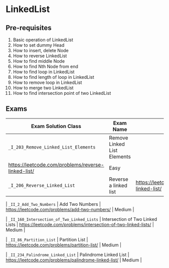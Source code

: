 # LinkedList

## Pre-requisites

1. Basic operation of LinkedList
2. How to set dummy Head
3. How to insert, delete Node
4. How to reverse LinkedList
5. How to find middle Node
6. How to find Nth Node from end
7. How to find loop in LinkedList
8. How to find length of loop in LinkedList
9. How to remove loop in LinkedList
10. How to merge two LinkedList
11. How to find intersection point of two LinkedList

## Exams

<!-- create markdown tabble with following columns -->

<!-- 1. Exam Solution Class
1. Exam Name
2. Exam Link
3. Exam Difficulty -->

<!-- Note to add prefix _I_ or _II_ or _III_ for exam solution class name III means hard, II means medium, I means easy-->

| Exam Solution Class| Exam Name | Exam Link | Exam Difficulty |
| --- | --- | --- | --- |
| `_I_203_Remove_Linked_List_Elements` | Remove Linked List Elements
 | https://leetcode.com/problems/reverse-linked-list/ | Easy |
| `_I_206_Reverse_Linked_List` | Reverse a linked list | https://leetcode.com/problems/reverse-linked-list/ | Easy |
<!-- 2 add two numbers-->
| `_II_2_Add_Two_Numbers` | Add Two Numbers | https://leetcode.com/problems/add-two-numbers/ | Medium |
<!-- 160 -->
| `_II_160_Intersection_of_Two_Linked_Lists` | Intersection of Two Linked Lists | https://leetcode.com/problems/intersection-of-two-linked-lists/ | Medium |
<!-- 86 -->
| `_II_86_Partition_List` | Partition List | https://leetcode.com/problems/partition-list/ | Medium |
<!-- 234 -->
| `_II_234_Palindrome_Linked_List` | Palindrome Linked List | https://leetcode.com/problems/palindrome-linked-list/ | Medium |
